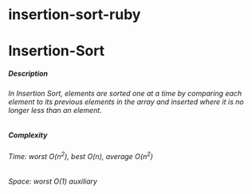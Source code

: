 # insertion-sort-ruby

# Insertion-Sort
##### Description
###### In Insertion Sort, elements are sorted one at a time by comparing each element to its previous elements in the array and inserted where it is no longer less than an element.
##### Complexity 
###### Time: worst _O_(_n_<sup>2</sup>), best _O_(_n_), average _O_(_n_<sup>2</sup>)
###### Space: worst _O_(1) auxiliary
